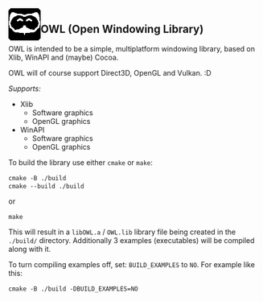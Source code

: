 <img align="left" width="64" height="64" style="image-rendering: crisp-edges; image-rendering: pixelated"  src="./docs/logo.png">

## OWL (Open Windowing Library)

OWL is intended to be a simple, multiplatform windowing library, based on Xlib, WinAPI and (maybe) Cocoa.

OWL will of course support Direct3D, OpenGL and Vulkan. :D

*Supports:*
- Xlib
	- Software graphics
	- OpenGL graphics
- WinAPI
	- Software graphics
	- OpenGL graphics

To build the library use either `cmake` or `make`:
```
cmake -B ./build
cmake --build ./build
```
or
```
make 
```
This will result in a `libOWL.a` / `OWL.lib` library file being created in the `./build/` directory.
Additionally 3 examples (executables) will be compiled along with it.

To turn compiling examples off, set: `BUILD_EXAMPLES` to `NO`. For example like this:
```
cmake -B ./build -DBUILD_EXAMPLES=NO
```
